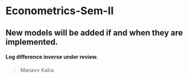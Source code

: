 # Econometrics-Sem-II

## New models will be added if and when they are implemented.
#### Log difference inverse under review.

> Manavv Kalra
